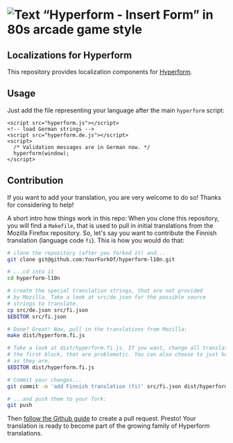 # ![Text “Hyperform - Insert Form” in 80s arcade game style](https://github.com/hyperform/hyperform/raw/master/stuff/header.png)

## Localizations for Hyperform

This repository provides localization components for [Hyperform](http://hyperform.github.io).

## Usage

Just add the file representing your language after the main `hyperform` script:

    <script src="hyperform.js"></script>
    <!-- load German strings -->
    <script src="hyperform.de.js"></script>
    <script>
      /* Validation messages are in German now. */
      hyperform(window);
    </script>

## Contribution

If you want to add your translation, you are very welcome to do so! Thanks for
considering to help!

A short intro how things work in this repo: When you clone this repository,
you will find a `Makefile`, that is used to pull in initial translations from
the Mozilla Firefox repository. So, let's say you want to contribute the
Finnish translation (language code `fi`). This is how you would do that:

```sh
# clone the repository (after you forked it) and...
git clone git@github.com:YourForkOf/hyperform-l10n.git

# ...cd into it
cd hyperform-l10n

# create the special translation strings, that are not provided
# by Mozilla. Take a look at src/de.json for the possible source
# strings to translate.
cp src/de.json src/fi.json
$EDITOR src/fi.json

# Done? Great! Now, pull in the translations from Mozilla:
make dist/hyperform.fi.js

# Take a look at dist/hyperform.fi.js. If you want, change all translations in
# the first block, that are problematic. You can also choose to just keep them
# as they are.
$EDITOR dist/hyperform.fi.js

# Commit your changes...
git commit -m 'add Finnish translation (fi)' src/fi.json dist/hyperform.fi.js

# ...and push them to your fork:
git push
```

Then [follow the Github guide](https://help.github.com/articles/creating-a-pull-request/)
to create a pull request. Presto! Your translation is ready to become part
of the growing family of Hyperform translations.
